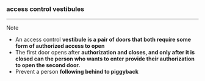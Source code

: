### access control vestibules
---
>[!note]
>- An access control **vestibule is a pair of doors that both require some form of authorized access to open**
>- The first door opens after **authorization and closes, and only after it is closed can the person who wants to enter provide their authorization to open the second door.**
>- Prevent a person **following behind to piggyback**